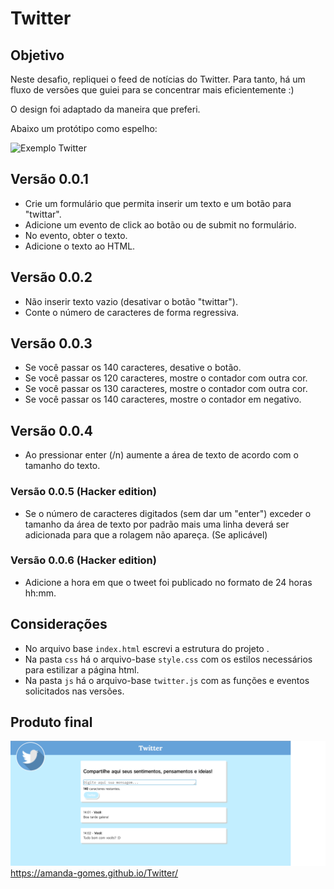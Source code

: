 # Twitter

## Objetivo

Neste desafio, repliquei o feed de notícias do Twitter. Para tanto, há um fluxo de versões que guiei para se concentrar mais eficientemente :)

O design foi adaptado da maneira que preferi.

Abaixo um protótipo como espelho:

![Exemplo Twitter](https://media.giphy.com/media/3ov9jP4RIGQCUQOScg/giphy.gif)

## Versão 0.0.1
- Crie um formulário que permita inserir um texto e um botão para "twittar".
- Adicione um evento de click ao botão ou de submit no formulário.
- No evento, obter o texto.
- Adicione o texto ao HTML.

## Versão 0.0.2
- Não inserir texto vazio (desativar o botão "twittar").
- Conte o número de caracteres de forma regressiva.

## Versão 0.0.3
- Se você passar os 140 caracteres, desative o botão.
- Se você passar os 120 caracteres, mostre o contador com outra cor.
- Se você passar os 130 caracteres, mostre o contador com outra cor.
- Se você passar os 140 caracteres, mostre o contador em negativo.

## Versão 0.0.4
- Ao pressionar enter (/n) aumente a área de texto de acordo com o tamanho do texto.

### Versão 0.0.5 (Hacker edition)
- Se o número de caracteres digitados (sem dar um "enter") exceder o tamanho da área de texto por padrão mais uma linha deverá ser adicionada para que a rolagem não apareça. (Se aplicável)

### Versão 0.0.6 (Hacker edition)
- Adicione a hora em que o tweet foi publicado no formato de 24 horas hh:mm.

## Considerações

* No arquivo base `index.html` escrevi a estrutura do projeto .
* Na pasta `css` há o arquivo-base `style.css` com os estilos necessários para estilizar a página html.
* Na pasta `js` há o arquivo-base `twitter.js` com as funções e eventos solicitados nas versões.

## Produto final
![Página Inicial](img/tela.png)
https://amanda-gomes.github.io/Twitter/
